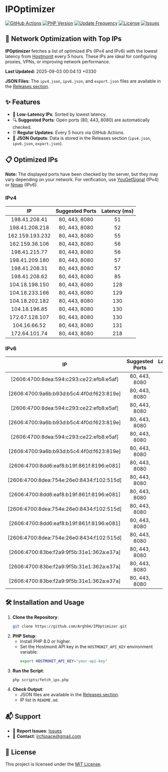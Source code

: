 # IPOptimizer

[![GitHub Actions](https://github.com/Argh94/IPOptimizer/workflows/IPOptimizer/badge.svg)](https://github.com/Argh94/IPOptimizer/actions)
[![PHP Version](https://img.shields.io/badge/PHP-8.0-blue)](https://www.php.net)
[![Update Frequency](https://img.shields.io/badge/Updates-Every%205%20Hours-green)](https://github.com/Argh94/IPOptimizer)
[![License](https://img.shields.io/badge/License-MIT-yellow)](https://opensource.org/licenses/MIT)
[![Issues](https://img.shields.io/github/issues/Argh94/IPOptimizer)](https://github.com/Argh94/IPOptimizer/issues)

## 🚀 Network Optimization with Top IPs

**IPOptimizer** fetches a list of optimized IPs (IPv4 and IPv6) with the lowest latency from [Hostmonit](https://hostmonit.com/) every 5 hours. These IPs are ideal for configuring proxies, VPNs, or improving network performance.

**Last Updated:** 2025-09-03 00:04:13 +0330

**JSON Files**: The `ipv4.json`, `ipv6.json`, and `export.json` files are available in the [Releases section](https://github.com/Argh94/IPOptimizer/releases).

## ✨ Features
- 📡 **Low-Latency IPs**: Sorted by lowest latency.
- 🔍 **Suggested Ports**: Open ports (80, 443, 8080) are automatically checked.
- ⏰ **Regular Updates**: Every 5 hours via GitHub Actions.
- 📄 **JSON Outputs**: Data is stored in the Releases section (`ipv4.json`, `ipv6.json`, `export.json`).

## 📋 Optimized IPs

**Note:** The displayed ports have been checked by the server, but they may vary depending on your network. For verification, use [YouGetSignal](https://www.yougetsignal.com/tools/open-ports/) (IPv4) or [Nmap](https://nmap.org/) (IPv6).

### IPv4
| IP | Suggested Ports | Latency (ms) |
|:---:|:---------------:|:------------:|
| 198.41.208.41 | 80, 443, 8080 | 51 |
| 198.41.208.218 | 80, 443, 8080 | 52 |
| 162.159.193.232 | 80, 443, 8080 | 55 |
| 162.159.36.106 | 80, 443, 8080 | 56 |
| 198.41.215.77 | 80, 443, 8080 | 56 |
| 198.41.209.180 | 80, 443, 8080 | 57 |
| 198.41.208.31 | 80, 443, 8080 | 57 |
| 198.41.208.62 | 80, 443, 8080 | 85 |
| 104.18.198.150 | 80, 443, 8080 | 128 |
| 104.18.233.166 | 80, 443, 8080 | 129 |
| 104.18.202.182 | 80, 443, 8080 | 130 |
| 104.18.196.85 | 80, 443, 8080 | 130 |
| 172.67.128.107 | 80, 443, 8080 | 130 |
| 104.16.66.52 | 80, 443, 8080 | 131 |
| 172.64.101.74 | 80, 443, 8080 | 218 |

### IPv6
| IP | Suggested Ports | Latency (ms) |
|:---:|:---------------:|:------------:|
| [2606:4700:8dea:594:c293:ce22:efb8:e5af] | 80, 443, 8080 | 3 |
| [2606:4700:9a6b:b93d:b5c4:4f0d:f623:819e] | 80, 443, 8080 | 3 |
| [2606:4700:8dea:594:c293:ce22:efb8:e5af] | 80, 443, 8080 | 3 |
| [2606:4700:9a6b:b93d:b5c4:4f0d:f623:819e] | 80, 443, 8080 | 3 |
| [2606:4700:8dea:594:c293:ce22:efb8:e5af] | 80, 443, 8080 | 3 |
| [2606:4700:9a6b:b93d:b5c4:4f0d:f623:819e] | 80, 443, 8080 | 3 |
| [2606:4700:8dd6:eaf8:b19f:861f:8196:e081] | 80, 443, 8080 | 4 |
| [2606:4700:8dea:754e:26e0:8434:f102:515d] | 80, 443, 8080 | 4 |
| [2606:4700:8dd6:eaf8:b19f:861f:8196:e081] | 80, 443, 8080 | 4 |
| [2606:4700:8dea:754e:26e0:8434:f102:515d] | 80, 443, 8080 | 4 |
| [2606:4700:8dd6:eaf8:b19f:861f:8196:e081] | 80, 443, 8080 | 4 |
| [2606:4700:8dea:754e:26e0:8434:f102:515d] | 80, 443, 8080 | 4 |
| [2606:4700:83be:f2a9:9f5b:31e1:362a:e37a] | 80, 443, 8080 | 191 |
| [2606:4700:83be:f2a9:9f5b:31e1:362a:e37a] | 80, 443, 8080 | 191 |
| [2606:4700:83be:f2a9:9f5b:31e1:362a:e37a] | 80, 443, 8080 | 191 |

## 🛠️ Installation and Usage
1. **Clone the Repository**:
   ```bash
   git clone https://github.com/Argh94/IPOptimizer.git
   ```
2. **PHP Setup**:
   - Install PHP 8.0 or higher.
   - Set the Hostmonit API key in the `HOSTMONIT_API_KEY` environment variable:
     ```bash
     export HOSTMONIT_API_KEY="your-api-key"
     ```
3. **Run the Script**:
   ```bash
   php scripts/fetch_ips.php
   ```
4. **Check Output**:
   - JSON files are available in the [Releases section](https://github.com/Argh94/IPOptimizer/releases).
   - IP list in `README.md`.

## 📬 Support
- 🐛 **Report Issues**: [Issues](https://github.com/Argh94/IPOptimizer/issues)
- 📧 **Contact**: [ircfspace@gmail.com](mailto:ircfspace@gmail.com)

## 📄 License
This project is licensed under the [MIT License](https://github.com/Argh94/HandWave/blob/main/LICENCE).

